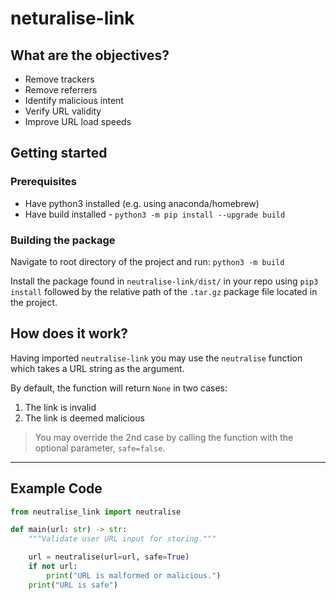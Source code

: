 # neturalise-link

## What are the objectives?

- Remove trackers
- Remove referrers
- Identify malicious intent
- Verify URL validity
- Improve URL load speeds

## Getting started

### Prerequisites

- Have python3 installed (e.g. using anaconda/homebrew)
- Have build installed - `python3 -m pip install --upgrade build`

### Building the package

Navigate to root directory of the project and run: `python3 -m build`

Install the package found in `neutralise-link/dist/`
in your repo using `pip3 install` followed by the relative path of the `.tar.gz` package file located in the project.

## How does it work?

Having imported `neutralise-link` you may use the `neutralise` function which takes a URL string as the argument.

By default, the function will return `None` in two cases:

1. The link is invalid
2. The link is deemed malicious

> You may override the 2nd case by calling the function with the optional parameter, `safe=false`.

---

## Example Code

``` python
from neutralise_link import neutralise

def main(url: str) -> str:
    """Validate user URL input for storing."""

    url = neutralise(url=url, safe=True)
    if not url:
        print("URL is malformed or malicious.")
    print("URL is safe")
```
